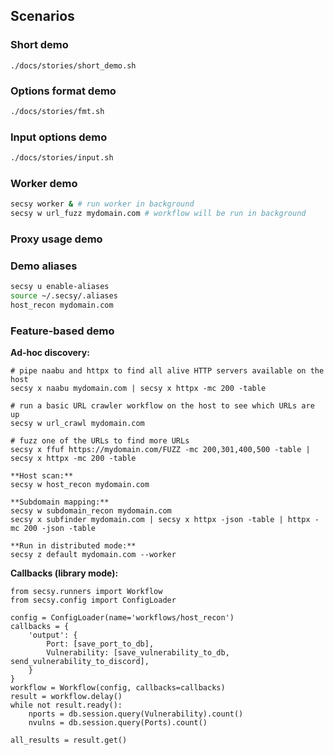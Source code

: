 ## Scenarios

### Short demo
```
./docs/stories/short_demo.sh
```

### Options format demo

```sh
./docs/stories/fmt.sh
```

### Input options demo
```sh
./docs/stories/input.sh
```

### Worker demo
```sh
secsy worker & # run worker in background
secsy w url_fuzz mydomain.com # workflow will be run in background
```

### Proxy usage demo


### Demo aliases
```sh
secsy u enable-aliases
source ~/.secsy/.aliases
host_recon mydomain.com
```

### Feature-based demo

**Ad-hoc discovery:**

```
# pipe naabu and httpx to find all alive HTTP servers available on the host
secsy x naabu mydomain.com | secsy x httpx -mc 200 -table

# run a basic URL crawler workflow on the host to see which URLs are up
secsy w url_crawl mydomain.com

# fuzz one of the URLs to find more URLs 
secsy x ffuf https://mydomain.com/FUZZ -mc 200,301,400,500 -table | secsy x httpx -mc 200 -table

**Host scan:**
secsy w host_recon mydomain.com

**Subdomain mapping:**
secsy w subdomain_recon mydomain.com
secsy x subfinder mydomain.com | secsy x httpx -json -table | httpx -mc 200 -json -table

**Run in distributed mode:**
secsy z default mydomain.com --worker
```

**Callbacks (library mode):**
```
from secsy.runners import Workflow
from secsy.config import ConfigLoader

config = ConfigLoader(name='workflows/host_recon')
callbacks = {
    'output': {
        Port: [save_port_to_db],
        Vulnerability: [save_vulnerability_to_db, send_vulnerability_to_discord],
    }
}
workflow = Workflow(config, callbacks=callbacks)
result = workflow.delay()
while not result.ready():
    nports = db.session.query(Vulnerability).count()
    nvulns = db.session.query(Ports).count()

all_results = result.get()
```